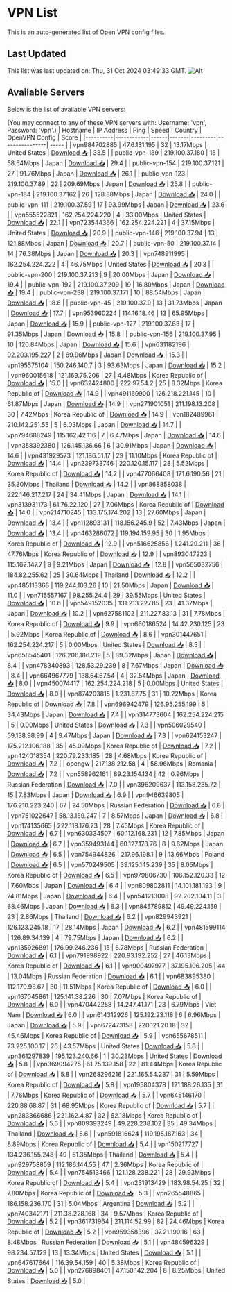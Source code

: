 # VPN List

This is an auto-generated list of Open VPN config files.

## Last Updated

This list was last updated on: Thu, 31 Oct 2024 03:49:33 GMT.
![Alt](https://repobeats.axiom.co/api/embed/186b98318ef1479477931607c1ad7d823f12451f.svg "Repobeats analytics image")

## Available Servers

Below is the list of available VPN servers:

(You may connect to any of these VPN servers with: Username: 'vpn', Password: 'vpn'.)
| Hostname | IP Address | Ping | Speed | Country | OpenVPN Config | Score |
|----------|------------|------|-------|---------|----------------| ----- |
| vpn984702885 | 47.6.131.195 | 32 | 13.17Mbps | United States | [Download 📥](./configs/server_0_US.ovpn) | 33.5 |
| public-vpn-189 | 219.100.37.180 | 18 | 58.54Mbps | Japan | [Download 📥](./configs/server_1_JP.ovpn) | 29.4 |
| public-vpn-154 | 219.100.37.121 | 27 | 91.76Mbps | Japan | [Download 📥](./configs/server_2_JP.ovpn) | 26.1 |
| public-vpn-123 | 219.100.37.89 | 22 | 209.69Mbps | Japan | [Download 📥](./configs/server_3_JP.ovpn) | 25.8 |
| public-vpn-184 | 219.100.37.162 | 26 | 128.88Mbps | Japan | [Download 📥](./configs/server_4_JP.ovpn) | 24.0 |
| public-vpn-111 | 219.100.37.59 | 17 | 93.99Mbps | Japan | [Download 📥](./configs/server_5_JP.ovpn) | 23.6 |
| vpn555522821 | 162.254.224.220 | 4 | 33.00Mbps | United States | [Download 📥](./configs/server_6_US.ovpn) | 22.1 |
| vpn723544366 | 162.254.224.221 | 4 | 37.15Mbps | United States | [Download 📥](./configs/server_7_US.ovpn) | 20.9 |
| public-vpn-146 | 219.100.37.94 | 13 | 121.88Mbps | Japan | [Download 📥](./configs/server_8_JP.ovpn) | 20.7 |
| public-vpn-50 | 219.100.37.14 | 14 | 76.38Mbps | Japan | [Download 📥](./configs/server_9_JP.ovpn) | 20.3 |
| vpn748911995 | 162.254.224.222 | 4 | 46.75Mbps | United States | [Download 📥](./configs/server_10_US.ovpn) | 20.3 |
| public-vpn-200 | 219.100.37.213 | 9 | 20.00Mbps | Japan | [Download 📥](./configs/server_11_JP.ovpn) | 19.4 |
| public-vpn-192 | 219.100.37.209 | 19 | 16.80Mbps | Japan | [Download 📥](./configs/server_12_JP.ovpn) | 19.4 |
| public-vpn-238 | 219.100.37.171 | 10 | 88.54Mbps | Japan | [Download 📥](./configs/server_13_JP.ovpn) | 18.6 |
| public-vpn-45 | 219.100.37.9 | 13 | 31.73Mbps | Japan | [Download 📥](./configs/server_14_JP.ovpn) | 17.7 |
| vpn953960224 | 114.16.18.46 | 13 | 65.95Mbps | Japan | [Download 📥](./configs/server_15_JP.ovpn) | 15.9 |
| public-vpn-127 | 219.100.37.63 | 17 | 91.35Mbps | Japan | [Download 📥](./configs/server_16_JP.ovpn) | 15.8 |
| public-vpn-156 | 219.100.37.95 | 10 | 120.84Mbps | Japan | [Download 📥](./configs/server_17_JP.ovpn) | 15.6 |
| vpn631182196 | 92.203.195.227 | 2 | 69.96Mbps | Japan | [Download 📥](./configs/server_18_JP.ovpn) | 15.3 |
| vpn195575104 | 150.246.140.7 | 3 | 93.63Mbps | Japan | [Download 📥](./configs/server_19_JP.ovpn) | 15.2 |
| vpn960015618 | 121.169.75.206 | 27 | 4.48Mbps | Korea Republic of | [Download 📥](./configs/server_20_KR.ovpn) | 15.0 |
| vpn632424800 | 222.97.54.2 | 25 | 8.32Mbps | Korea Republic of | [Download 📥](./configs/server_21_KR.ovpn) | 14.9 |
| vpn491169900 | 126.218.221.145 | 10 | 61.87Mbps | Japan | [Download 📥](./configs/server_22_JP.ovpn) | 14.9 |
| vpn271901051 | 211.198.13.208 | 30 | 7.42Mbps | Korea Republic of | [Download 📥](./configs/server_23_KR.ovpn) | 14.9 |
| vpn182489961 | 210.142.251.55 | 5 | 6.03Mbps | Japan | [Download 📥](./configs/server_24_JP.ovpn) | 14.7 |
| vpn794688249 | 115.162.42.116 | 7 | 6.47Mbps | Japan | [Download 📥](./configs/server_25_JP.ovpn) | 14.6 |
| vpn358392380 | 126.145.136.66 | 6 | 30.91Mbps | Japan | [Download 📥](./configs/server_26_JP.ovpn) | 14.6 |
| vpn431929573 | 121.186.51.17 | 29 | 11.10Mbps | Korea Republic of | [Download 📥](./configs/server_27_KR.ovpn) | 14.4 |
| vpn239733746 | 220.120.15.117 | 28 | 5.52Mbps | Korea Republic of | [Download 📥](./configs/server_28_KR.ovpn) | 14.2 |
| vpn477066408 | 171.6.190.56 | 21 | 35.30Mbps | Thailand | [Download 📥](./configs/server_29_TH.ovpn) | 14.2 |
| vpn868858038 | 222.146.217.217 | 24 | 34.41Mbps | Japan | [Download 📥](./configs/server_30_JP.ovpn) | 14.1 |
| vpn313931173 | 61.76.22.120 | 27 | 7.06Mbps | Korea Republic of | [Download 📥](./configs/server_31_KR.ovpn) | 14.0 |
| vpn214710245 | 133.175.174.202 | 13 | 27.60Mbps | Japan | [Download 📥](./configs/server_32_JP.ovpn) | 13.4 |
| vpn112893131 | 118.156.245.9 | 52 | 7.43Mbps | Japan | [Download 📥](./configs/server_33_JP.ovpn) | 13.4 |
| vpn463286072 | 119.194.159.95 | 30 | 1.95Mbps | Korea Republic of | [Download 📥](./configs/server_34_KR.ovpn) | 12.9 |
| vpn516625856 | 1.241.29.211 | 36 | 47.76Mbps | Korea Republic of | [Download 📥](./configs/server_35_KR.ovpn) | 12.9 |
| vpn893047223 | 115.162.147.7 | 9 | 9.21Mbps | Japan | [Download 📥](./configs/server_36_JP.ovpn) | 12.8 |
| vpn565032756 | 184.82.255.62 | 25 | 30.64Mbps | Thailand | [Download 📥](./configs/server_37_TH.ovpn) | 12.2 |
| vpn485113366 | 119.244.103.26 | 10 | 21.50Mbps | Japan | [Download 📥](./configs/server_38_JP.ovpn) | 11.0 |
| vpn715557167 | 98.255.24.4 | 29 | 39.55Mbps | United States | [Download 📥](./configs/server_39_US.ovpn) | 10.6 |
| vpn549152035 | 131.213.227.85 | 23 | 41.37Mbps | Japan | [Download 📥](./configs/server_40_JP.ovpn) | 10.2 |
| vpn627581102 | 211.227.83.13 | 31 | 7.78Mbps | Korea Republic of | [Download 📥](./configs/server_41_KR.ovpn) | 9.9 |
| vpn660186524 | 14.42.230.125 | 23 | 5.92Mbps | Korea Republic of | [Download 📥](./configs/server_42_KR.ovpn) | 8.6 |
| vpn301447651 | 162.254.224.217 | 5 | 0.00Mbps | United States | [Download 📥](./configs/server_43_US.ovpn) | 8.5 |
| vpn658545401 | 126.206.186.219 | 5 | 89.32Mbps | Japan | [Download 📥](./configs/server_44_JP.ovpn) | 8.4 |
| vpn478340893 | 128.53.29.239 | 8 | 7.67Mbps | Japan | [Download 📥](./configs/server_45_JP.ovpn) | 8.4 |
| vpn664967779 | 138.64.67.54 | 4 | 32.54Mbps | Japan | [Download 📥](./configs/server_46_JP.ovpn) | 8.0 |
| vpn450074417 | 162.254.224.218 | 5 | 0.00Mbps | United States | [Download 📥](./configs/server_47_US.ovpn) | 8.0 |
| vpn874203815 | 1.231.87.75 | 31 | 10.22Mbps | Korea Republic of | [Download 📥](./configs/server_48_KR.ovpn) | 7.8 |
| vpn696942479 | 126.95.255.199 | 5 | 34.43Mbps | Japan | [Download 📥](./configs/server_49_JP.ovpn) | 7.4 |
| vpn314773604 | 162.254.224.215 | 5 | 0.00Mbps | United States | [Download 📥](./configs/server_50_US.ovpn) | 7.3 |
| vpn506029540 | 59.138.98.99 | 4 | 9.47Mbps | Japan | [Download 📥](./configs/server_51_JP.ovpn) | 7.3 |
| vpn624153247 | 175.212.106.188 | 35 | 45.09Mbps | Korea Republic of | [Download 📥](./configs/server_52_KR.ovpn) | 7.2 |
| vpn424018354 | 220.79.233.185 | 28 | 4.68Mbps | Korea Republic of | [Download 📥](./configs/server_53_KR.ovpn) | 7.2 |
| opengw | 217.138.212.58 | 4 | 58.96Mbps | Romania | [Download 📥](./configs/server_54_RO.ovpn) | 7.2 |
| vpn558962161 | 89.23.154.134 | 42 | 0.96Mbps | Russian Federation | [Download 📥](./configs/server_55_RU.ovpn) | 7.0 |
| vpn396209637 | 113.158.235.72 | 15 | 7.83Mbps | Japan | [Download 📥](./configs/server_56_JP.ovpn) | 6.9 |
| vpn946639805 | 176.210.223.240 | 67 | 24.50Mbps | Russian Federation | [Download 📥](./configs/server_57_RU.ovpn) | 6.8 |
| vpn751022647 | 58.13.169.247 | 7 | 8.57Mbps | Japan | [Download 📥](./configs/server_58_JP.ovpn) | 6.8 |
| vpn174135665 | 222.118.176.23 | 28 | 7.45Mbps | Korea Republic of | [Download 📥](./configs/server_59_KR.ovpn) | 6.7 |
| vpn630334507 | 60.112.168.231 | 12 | 7.85Mbps | Japan | [Download 📥](./configs/server_60_JP.ovpn) | 6.7 |
| vpn359493144 | 60.127.178.76 | 8 | 9.62Mbps | Japan | [Download 📥](./configs/server_61_JP.ovpn) | 6.5 |
| vpn754944826 | 217.96.198.1 | 9 | 13.66Mbps | Poland | [Download 📥](./configs/server_62_PL.ovpn) | 6.5 |
| vpn570249505 | 39.125.145.239 | 35 | 8.05Mbps | Korea Republic of | [Download 📥](./configs/server_63_KR.ovpn) | 6.5 |
| vpn979806730 | 106.152.120.33 | 12 | 7.60Mbps | Japan | [Download 📥](./configs/server_64_JP.ovpn) | 6.4 |
| vpn809802811 | 14.101.181.193 | 9 | 74.81Mbps | Japan | [Download 📥](./configs/server_65_JP.ovpn) | 6.4 |
| vpn541213008 | 92.202.104.11 | 3 | 68.46Mbps | Japan | [Download 📥](./configs/server_66_JP.ovpn) | 6.3 |
| vpn845789812 | 49.49.224.159 | 23 | 2.86Mbps | Thailand | [Download 📥](./configs/server_67_TH.ovpn) | 6.2 |
| vpn829943921 | 126.123.245.18 | 17 | 28.14Mbps | Japan | [Download 📥](./configs/server_68_JP.ovpn) | 6.2 |
| vpn481599114 | 126.89.34.139 | 4 | 79.75Mbps | Japan | [Download 📥](./configs/server_69_JP.ovpn) | 6.2 |
| vpn135926891 | 176.99.246.236 | 15 | 6.78Mbps | Russian Federation | [Download 📥](./configs/server_70_RU.ovpn) | 6.1 |
| vpn791998922 | 220.93.192.252 | 27 | 46.13Mbps | Korea Republic of | [Download 📥](./configs/server_71_KR.ovpn) | 6.1 |
| vpn900497977 | 37.195.106.205 | 44 | 13.04Mbps | Russian Federation | [Download 📥](./configs/server_72_RU.ovpn) | 6.1 |
| vpn683895380 | 112.170.98.67 | 30 | 11.51Mbps | Korea Republic of | [Download 📥](./configs/server_73_KR.ovpn) | 6.0 |
| vpn167045861 | 125.141.38.226 | 30 | 7.07Mbps | Korea Republic of | [Download 📥](./configs/server_74_KR.ovpn) | 6.0 |
| vpn470442258 | 14.247.41.171 | 23 | 6.79Mbps | Viet Nam | [Download 📥](./configs/server_75_VN.ovpn) | 6.0 |
| vpn614312926 | 125.192.23.118 | 6 | 6.96Mbps | Japan | [Download 📥](./configs/server_76_JP.ovpn) | 5.9 |
| vpn672473158 | 220.121.20.18 | 32 | 45.46Mbps | Korea Republic of | [Download 📥](./configs/server_77_KR.ovpn) | 5.9 |
| vpn655678511 | 73.225.100.17 | 26 | 43.57Mbps | United States | [Download 📥](./configs/server_78_US.ovpn) | 5.8 |
| vpn361297839 | 195.123.240.66 | 1 | 30.23Mbps | United States | [Download 📥](./configs/server_79_US.ovpn) | 5.8 |
| vpn369094275 | 61.75.139.158 | 22 | 81.44Mbps | Korea Republic of | [Download 📥](./configs/server_80_KR.ovpn) | 5.8 |
| vpn268296216 | 221.165.54.237 | 31 | 5.59Mbps | Korea Republic of | [Download 📥](./configs/server_81_KR.ovpn) | 5.8 |
| vpn195804378 | 121.188.26.135 | 31 | 7.76Mbps | Korea Republic of | [Download 📥](./configs/server_82_KR.ovpn) | 5.7 |
| vpn645146170 | 220.88.68.87 | 31 | 68.95Mbps | Korea Republic of | [Download 📥](./configs/server_83_KR.ovpn) | 5.7 |
| vpn283366686 | 221.162.4.87 | 32 | 62.18Mbps | Korea Republic of | [Download 📥](./configs/server_84_KR.ovpn) | 5.6 |
| vpn809393249 | 49.228.238.102 | 35 | 49.34Mbps | Thailand | [Download 📥](./configs/server_85_TH.ovpn) | 5.6 |
| vpn591816624 | 119.195.167.163 | 34 | 8.89Mbps | Korea Republic of | [Download 📥](./configs/server_86_KR.ovpn) | 5.4 |
| vpn150217727 | 134.236.155.248 | 49 | 51.35Mbps | Thailand | [Download 📥](./configs/server_87_TH.ovpn) | 5.4 |
| vpn929758859 | 112.186.144.55 | 47 | 2.36Mbps | Korea Republic of | [Download 📥](./configs/server_88_KR.ovpn) | 5.4 |
| vpn754513466 | 121.128.238.221 | 28 | 29.93Mbps | Korea Republic of | [Download 📥](./configs/server_89_KR.ovpn) | 5.4 |
| vpn231913429 | 183.98.54.25 | 32 | 7.80Mbps | Korea Republic of | [Download 📥](./configs/server_90_KR.ovpn) | 5.3 |
| vpn265548865 | 186.158.236.170 | 31 | 5.04Mbps | Argentina | [Download 📥](./configs/server_91_AR.ovpn) | 5.2 |
| vpn740342171 | 211.38.228.168 | 34 | 9.57Mbps | Korea Republic of | [Download 📥](./configs/server_92_KR.ovpn) | 5.2 |
| vpn361731964 | 211.114.52.99 | 82 | 24.46Mbps | Korea Republic of | [Download 📥](./configs/server_93_KR.ovpn) | 5.2 |
| vpn959358396 | 37.21.190.16 | 63 | 8.48Mbps | Russian Federation | [Download 📥](./configs/server_94_RU.ovpn) | 5.1 |
| vpn484596329 | 98.234.57.129 | 13 | 13.34Mbps | United States | [Download 📥](./configs/server_95_US.ovpn) | 5.1 |
| vpn647617664 | 116.39.54.159 | 40 | 5.38Mbps | Korea Republic of | [Download 📥](./configs/server_96_KR.ovpn) | 5.0 |
| vpn276898401 | 47.150.142.204 | 8 | 8.25Mbps | United States | [Download 📥](./configs/server_97_US.ovpn) | 5.0 |
